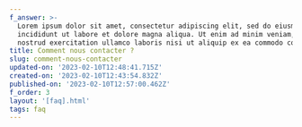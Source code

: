 ```yaml
---
f_answer: >-
  Lorem ipsum dolor sit amet, consectetur adipiscing elit, sed do eiusmod tempor
  incididunt ut labore et dolore magna aliqua. Ut enim ad minim veniam, quis
  nostrud exercitation ullamco laboris nisi ut aliquip ex ea commodo consequat.
title: Comment nous contacter ?
slug: comment-nous-contacter
updated-on: '2023-02-10T12:48:41.715Z'
created-on: '2023-02-10T12:43:54.832Z'
published-on: '2023-02-10T12:57:00.462Z'
f_order: 3
layout: '[faq].html'
tags: faq
---
```



